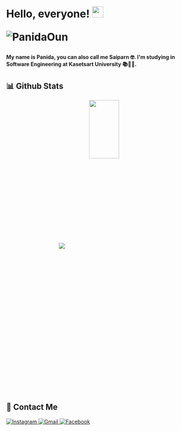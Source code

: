 # Hello, everyone! <img src="https://raw.githubusercontent.com/MartinHeinz/MartinHeinz/master/wave.gif" width="30px"> <p align="left"> <img src="https://komarev.com/ghpvc/?username=PanidaOun&label=Profile%20views&color=0e75b6&style=flat" alt="PanidaOun" /> </p>
#### My name is Panida, you can also call me Saiparn :nerd_face:. I'm studying in Software Engineering at Kasetsart University :books::woman_technologist:.
## :bar_chart: Github Stats
<p align="center">
  <img align="center" src="https://github-readme-stats.vercel.app/api?username=PanidaOun&show_icons=true&theme=onedark&line_height=21"/>
  <a href="https://github.com/anuraghazra/github-readme-stats">
    <img align="center" width="40%" height="20%" src="https://github-readme-stats.vercel.app/api/top-langs/?username=PanidaOun&langs_count=8&layout=compact&theme=onedark" />
  </a>
</p>

## :postbox: Contact Me
<p align="left">
<a href="https://www.instagram.com/saiparn_02/" target="blank">
    <img alt="Instagram" src="https://img.shields.io/badge/Instagram%20-%23E4405F.svg?&style=for-the-badge&logo=Instagram&logoColor=white"/>
</a>
<a href="mailto:%20panida.ou@ku.th" target="blank">
    <img alt="Gmail" src="https://img.shields.io/badge/Gmail-D14836?style=for-the-badge&logo=gmail&logoColor=white" />
</a> 
<a href="https://www.facebook.com/profile.php?id=100006175367918" target="blank">
    <img alt="Facebook" src="https://img.shields.io/badge/Facebook%20-%231877F2.svg?&style=for-the-badge&logo=Facebook&logoColor=white"/>
</a> 


</p>




